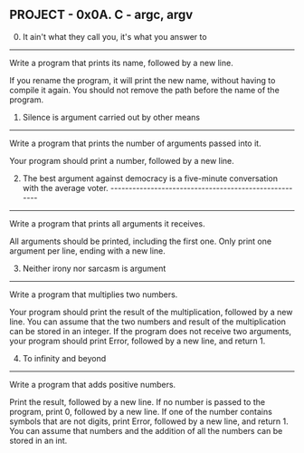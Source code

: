 PROJECT - 0x0A. C - argc, argv
------------------------------

0. It ain't what they call you, it's what you answer to
-------------------------------------------------------
Write a program that prints its name, followed by a new line.

If you rename the program, it will print the new name, without having to 
compile it again.
You should not remove the path before the name of the program.

1. Silence is argument carried out by other means
-------------------------------------------------
Write a program that prints the number of arguments passed into it.

Your program should print a number, followed by a new line.

2. The best argument against democracy is a five-minute conversation with 
the average voter. ------------------------------------------------------
------------------
Write a program that prints all arguments it receives.

All arguments should be printed, including the first one.
Only print one argument per line, ending with a new line.

3. Neither irony nor sarcasm is argument
----------------------------------------
Write a program that multiplies two numbers.

Your program should print the result of the multiplication, followed by a 
new line.
You can assume that the two numbers and result of the multiplication can be 
stored in an integer.
If the program does not receive two arguments, your program should print 
Error, followed by a new line, and return 1.

4. To infinity and beyond
-------------------------
Write a program that adds positive numbers.

Print the result, followed by a new line.
If no number is passed to the program, print 0, followed by a new line.
If one of the number contains symbols that are not digits, print Error,
followed by a new line, and return 1.
You can assume that numbers and the addition of all the numbers can be stored 
in an int.
